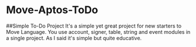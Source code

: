 # Move-Aptos-ToDo
##Simple To-Do Project
It's a simple yet great project for new starters to Move Language.
You use account, signer, table, string and event modules in a single project.
As I said it's simple but quite educative.
